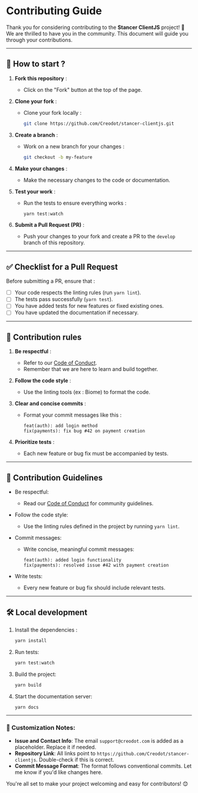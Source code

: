 # Contributing Guide

Thank you for considering contributing to the **Stancer ClientJS** project! 🎉 We are thrilled to have you in the community. This document will guide you through your contributions.

---

## 🚀 How to start ?

1. **Fork this repository** :
   - Click on the "Fork" button at the top of the page.

2. **Clone your fork** :
   - Clone your fork locally :
     ```bash
     git clone https://github.com/Creodot/stancer-clientjs.git
     ```

3. **Create a branch** :
   - Work on a new branch for your changes :
     ```bash
     git checkout -b my-feature
     ```

4. **Make your changes** :
   - Make the necessary changes to the code or documentation.

5. **Test your work** :
   - Run the tests to ensure everything works :
     ```bash
     yarn test:watch
     ```

6. **Submit a Pull Request (PR)** :
   - Push your changes to your fork and create a PR to the `develop` branch of this repository.

---

## ✅ Checklist for a Pull Request

Before submitting a PR, ensure that :
- [ ] Your code respects the linting rules (run `yarn lint`).
- [ ] The tests pass successfully (`yarn test`).
- [ ] You have added tests for new features or fixed existing ones.
- [ ] You have updated the documentation if necessary.

---

## 🌟 Contribution rules

1. **Be respectful** :
   - Refer to our [Code of Conduct](./CODE_OF_CONDUCT.md).
   - Remember that we are here to learn and build together.

2. **Follow the code style** :
   - Use the linting tools (ex : Biome) to format the code.

3. **Clear and concise commits** :
   - Format your commit messages like this :
     ```
     feat(auth): add login method
     fix(payments): fix bug #42 on payment creation
     ```

4. **Prioritize tests** :
   - Each new feature or bug fix must be accompanied by tests.

---

## 🌟 Contribution Guidelines

- Be respectful:
  - Read our [Code of Conduct](./CODE_OF_CONDUCT.md) for community guidelines.

- Follow the code style:
  - Use the linting rules defined in the project by running `yarn lint`.

- Commit messages:
  - Write concise, meaningful commit messages:
    ```
    feat(auth): added login functionality
    fix(payments): resolved issue #42 with payment creation
    ```

- Write tests:
  - Every new feature or bug fix should include relevant tests.

---

## 🛠️ Local development

1. Install the dependencies :
   ```bash
   yarn install
   ```

2. Run tests:
   ```bash
   yarn test:watch
   ```

3. Build the project:
   ```bash
   yarn build
   ```

4. Start the documentation server:
   ```bash
   yarn docs
   ```

---

### 🔧 Customization Notes:
- **Issue and Contact Info**: The email `support@creodot.com` is added as a placeholder. Replace it if needed.
- **Repository Link**: All links point to `https://github.com/Creodot/stancer-clientjs`. Double-check if this is correct.
- **Commit Message Format**: The format follows conventional commits. Let me know if you'd like changes here.

You're all set to make your project welcoming and easy for contributors! 😊